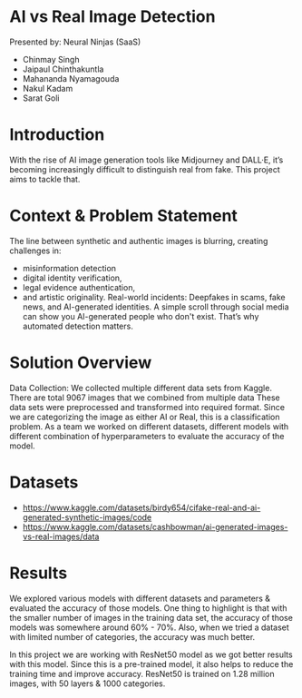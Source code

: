 # AI vs Real Image Detection

Presented by: Neural Ninjas (SaaS)
- Chinmay Singh
- Jaipaul Chinthakuntla
- Mahananda Nyamagouda
- Nakul Kadam
- Sarat Goli

# Introduction
With the rise of AI image generation tools like Midjourney and DALL·E, it’s becoming increasingly difficult to distinguish real from fake. This project aims to tackle that.

# Context & Problem Statement
The line between synthetic and authentic images is blurring, creating challenges in:
- misinformation detection
- digital identity verification, 
- legal evidence authentication, 
- and artistic originality.
Real-world incidents: Deepfakes in scams, fake news, and AI-generated identities.
A simple scroll through social media can show you AI-generated people who don't exist. That’s why automated detection matters.

# Solution Overview
Data Collection: We collected multiple different data sets from Kaggle. There are total 9067 images that we combined from multiple data
These data sets were preprocessed and transformed into required format. 
Since we are categorizing the image as either AI or Real, this is a classification problem. 
As a team we worked on different datasets, different models with different combination of hyperparameters to evaluate the accuracy of the model. 

# Datasets
- https://www.kaggle.com/datasets/birdy654/cifake-real-and-ai-generated-synthetic-images/code
- https://www.kaggle.com/datasets/cashbowman/ai-generated-images-vs-real-images/data

# Results
We explored various models with different datasets and parameters & evaluated the accuracy of those models. 
One thing to highlight is that with the smaller number of images in the training data set, the accuracy of those models was somewhere around 60% - 70%.
Also, when we tried a dataset with limited number of categories, the accuracy was much better.

In this project we are working with ResNet50 model as we got better results with this model. Since this is a pre-trained model, it also helps to reduce the training time and improve accuracy. 
ResNet50 is trained on 1.28 million images, with 50 layers & 1000 categories.

